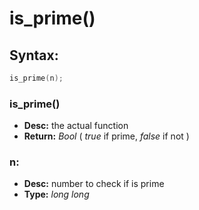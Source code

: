 # is_prime()

## Syntax:
```c
is_prime(n);
```
### is_prime()
- **Desc:** the actual function
- **Return:** *Bool* ( *true* if prime, *false* if not )

### n: 
- **Desc:** number to check if is prime
- **Type:** *long long*
